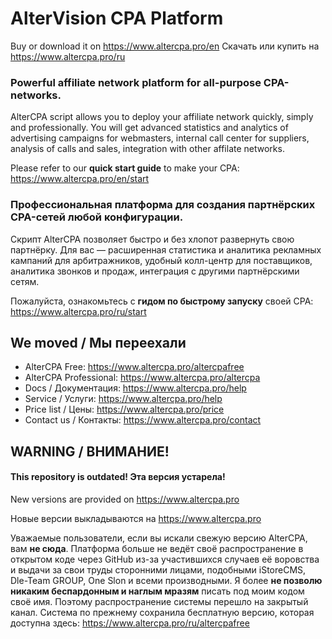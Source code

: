 # AlterVision CPA Platform

Buy or download it on <https://www.altercpa.pro/en>
Скачать или купить на <https://www.altercpa.pro/ru>

### Powerful affiliate network platform for all-purpose CPA-networks.

AlterCPA script allows you to deploy your affiliate network quickly, simply and professionally. You will get advanced statistics and analytics of advertising campaigns for webmasters, internal call center for suppliers, analysis of calls and sales, integration with other affilate networks.

Please refer to our **quick start guide** to make your CPA: <https://www.altercpa.pro/en/start>

### Профессиональная платформа для создания партнёрских CPA-сетей любой конфигурации.

Скрипт AlterCPA позволяет быстро и без хлопот развернуть свою партнёрку. Для вас — расширенная статистика и аналитика рекламных кампаний для арбитражников, удобный колл-центр для поставщиков, аналитика звонков и продаж, интеграция с другими партнёрскими сетям.

Пожалуйста, ознакомьтесь с **гидом по быстрому запуску** своей CPA: <https://www.altercpa.pro/ru/start>

## We moved / Мы переехали

* AlterCPA Free: <https://www.altercpa.pro/altercpafree>
* AlterCPA Professional: <https://www.altercpa.pro/altercpa>
* Docs / Документация: <https://www.altercpa.pro/help>
* Service / Услуги: <https://www.altercpa.pro/help>
* Price list / Цены: <https://www.altercpa.pro/price>
* Contact us / Контакты: <https://www.altercpa.pro/contact>

## WARNING / ВНИМАНИЕ! 
#### This repository is outdated! Эта версия устарела!

New versions are provided on <https://www.altercpa.pro>

Новые версии выкладываются на <https://www.altercpa.pro>

Уважаемые пользователи, если вы искали свежую версию AlterCPA, вам **не сюда**. Платформа больше не ведёт своё распространение в открытом коде через GitHub из-за участившихся случаев её воровства и выдачи за свои труды сторонними лицами, подобными iStoreCMS, Dle-Team GROUP, One Slon и всеми производными. Я более **не позволю никаким беспардонным и наглым мразям** писать под моим кодом своё имя. Поэтому распространение системы перешло на закрытый канал. Система по прежнему сохранила бесплатную версию, которая доступна здесь: <https://www.altercpa.pro/ru/altercpafree>
